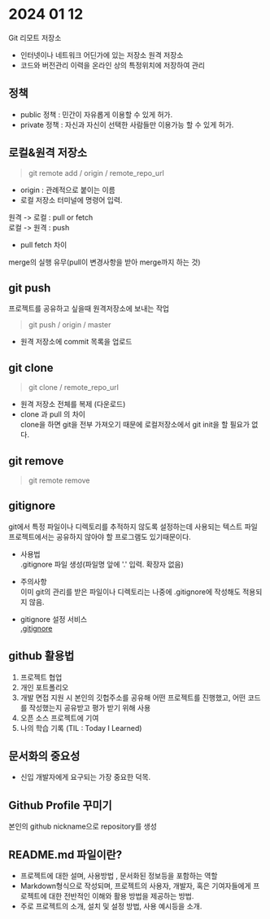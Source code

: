 # 2024 01 12
Git 리모트 저장소
- 인터넷이나 네트워크 어딘가에 있는 저장소
원격 저장소
- 코드와 버전관리 이력을 온라인 상의 특정위치에 저장하여 관리

## 정책
- public 정책 : 민간이 자유롭게 이용할 수 있게 허가.
- private 정책 : 자신과 자신이 선택한 사람들만 이용가능 할 수 있게 허가.

## 로컬&원격 저장소
>git remote add / origin / remote_repo_url  

- origin : 관례적으로 붙이는 이름
- 로컬 저장소 터미널에 명령어 입력.

원격 -> 로컬 : pull or fetch  
로컬 -> 원격 : push

- pull fetch 차이

merge의 실행 유무(pull이 변경사항을 받아 merge까지 하는 것)

## git push  
프로젝트를 공유하고 싶을때 원격저장소에 보내는 작업
> git push / origin / master  
 - 원격 저장소에 commit 목록을 업로드

## git clone
> git clone / remote_repo_url

- 원격 저장소 전체를 복제 (다운로드)  
- clone 과 pull 의 차이  
clone을 하면 git을 전부 가져오기 때문에 로컬저장소에서 git init을 할 필요가 없다.

## git remove
> git remote remove

## gitignore

git에서 특정 파일이나 디렉토리를 추적하지 않도록 설정하는데 사용되는 텍스트 파일  
프로젝트에서는 공유하지 않아야 할 프로그램도 있기때문이다.

- 사용법  
.gitignore 파일 생성(파일명 앞에 '.' 입력. 확장자 없음)

- 주의사항  
이미 git의 관리를 받은 파일이나 디렉토리는 나중에 .gitignore에 작성해도 적용되지 않음.

- gitignore 설정 서비스  
[.gitignore](https://www.toptal.com/developers/gitignore/)

## github 활용법
1. 프로젝트 협업
2. 개인 포트폴리오
3. 개발 면접 지원 시 본인의 깃헙주소를 공유해 어떤 프로젝트를 진행했고, 어떤 코드를 작성했는지 공유받고 평가 받기 위해 사용
4. 오픈 소스 프로젝트에 기여
5. 나의 학습 기록 (TIL : Today I Learned)

## 문서화의 중요성
- 신입 개발자에게 요구되는 가장 중요한 덕목.

## Github Profile 꾸미기
본인의 github nickname으로 repository를 생성

## README.md 파일이란?
- 프로젝트에 대한 설며, 사용방법 , 문서화된 정보등을 포함하는 역할
- Markdown형식으로 작성되며, 프로젝트의 사용자, 개발자, 혹은 기여자들에게 프로젝트에 대한 전반적인 이해와 활용 방법을 제공하는 방법.
- 주로 프로젝트의 소개, 설치 및 설정 방법, 사용 예시등을 소개.
